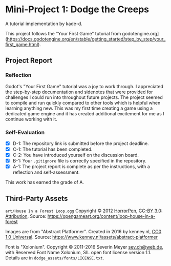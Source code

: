 # Mini-Project 1: Dodge the Creeps

A tutorial implementation by kade-d.

This project follows the "Your First Game" tutorial from
godotengine.org](https://docs.godotengine.org/en/stable/getting_started/step_by_step/your_first_game.html).

## Project Report

### Reflection
Godot's "Your First Game" tutorial was a joy to work through. I appreciated the step-by-step documentation and sidenotes that were provided for challenges I could run into throughout future projects. The project seemed to compile and run quickly compared to other tools which is helpful when learning anything new. This was my first time creating a game using a dedicated game engine and it has created additional excitement for me as I continue working with it.

### Self-Evaluation
- [x] D-1: The repository link is submitted before the project deadline.
- [x] C-1: The tutorial has been completed.
- [x] C-2: You have introduced yourself on the discussion board.
- [x] B-1: Your <code>.gitignore</code> file is correctly specified in the repository.
- [x] A-1: The project report is complete as per the instructions, with a reflection and self-assessment.

This work has earned the grade of A.

## Third-Party Assets

`art/House In a Forest Loop.ogg` Copyright &copy; 2012
[HorrorPen](https://opengameart.org/users/horrorpen), [CC-BY 3.0:
Attribution](http://creativecommons.org/licenses/by/3.0/). Source:
https://opengameart.org/content/loop-house-in-a-forest

Images are from "Abstract Platformer". Created in 2016 by kenney.nl,
[CC0 1.0 Universal](http://creativecommons.org/publicdomain/zero/1.0/). Source:
https://www.kenney.nl/assets/abstract-platformer

Font is "Xolonium". Copyright &copy; 2011-2016 Severin Meyer
<sev.ch@web.de>, with Reserved Font Name Xolonium, SIL open font license
version 1.1. Details are in `dodge_assets/fonts/LICENSE.txt`.
